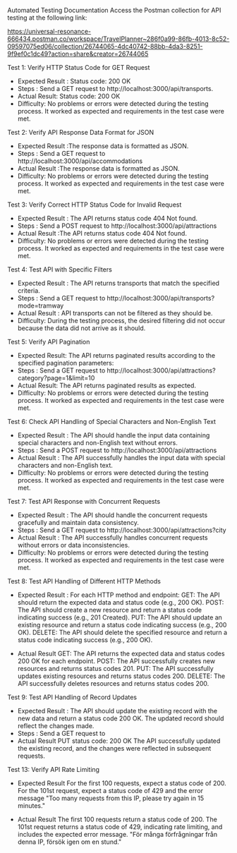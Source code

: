 Automated Testing Documentation
Access the Postman collection for API testing at the following link:

https://universal-resonance-666434.postman.co/workspace/TravelPlanner~286f0a99-86fb-4013-8c52-09597075ed06/collection/26744065-4dc40742-88bb-4da3-8251-9f9ef0c1dc49?action=share&creator=26744065

Test 1: Verify HTTP Status Code for GET Request

* Expected Result : Status code: 200 OK
* Steps : Send a GET request to http://localhost:3000/api/transports.
* Actual Result: Status code: 200 OK
* Difficulty: No problems or errors were detected during the testing process. It worked as expected and requirements in the test case were met.

Test 2: Verify API Response Data Format for JSON

* Expected Result :The response data is formatted as JSON.
* Steps : Send a GET request to http://localhost:3000/api/accommodations
* Actual Result :The response data is formatted as JSON.
* Difficulty: No problems or errors were detected during the testing process. It worked as expected and requirements in the test case were met.

Test 3: Verify Correct HTTP Status Code for Invalid Request

* Expected Result : The API returns status code 404 Not found.
* Steps : Send a POST request to http://localhost:3000/api/attractions
* Actual Result :The API returns status code 404 Not found.
* Difficulty: No problems or errors were detected during the testing process. It worked as expected and requirements in the test case were met.

Test 4: Test API with Specific Filters

* Expected Result : The API returns transports that match the specified criteria.
* Steps : Send a GET request to http://localhost:3000/api/transports?mode=tramway
* Actual Result : API transports can not be filtered as they should be.
* Difficulty: During the testing process, the desired filtering did not occur because the data did not arrive as it should.

Test 5: Verify API Pagination

* Expected Result: The API returns paginated results according to the specified pagination parameters:
* Steps : Send a GET request to http://localhost:3000/api/attractions?category?page=1&limit=10
* Actual Result: The API returns paginated results as expected.
* Difficulty: No problems or errors were detected during the testing process. It worked as expected and requirements in the test case were met.

Test 6: Check API Handling of Special Characters and Non-English Text

* Expected Result : The API should handle the input data containing special characters and non-English text without errors.
* Steps : Send a POST request to http://localhost:3000/api/attractions
* Actual Result : The API successfully handles the input data with special characters and non-English text.
* Difficulty: No problems or errors were detected during the testing process. It worked as expected and requirements in the test case were met.

Test 7: Test API Response with Concurrent Requests

* Expected Result : The API should handle the concurrent requests gracefully and maintain data consistency. 
* Steps : Send a GET request to http://localhost:3000/api/attractions?city
* Actual Result : The API successfully handles concurrent requests without errors or data inconsistencies.
* Difficulty: No problems or errors were detected during the testing process. It worked as expected and requirements in the test case were met.

Test 8: Test API Handling of Different HTTP Methods

* Expected Result : For each HTTP method and endpoint:
GET: The API should return the expected data and status code (e.g., 200 OK).
POST: The API should create a new resource and return a status code indicating success (e.g., 201 Created).
PUT: The API should update an existing resource and return a status code indicating success (e.g., 200 OK).
DELETE: The API should delete the specified resource and return a status code indicating success (e.g., 200 OK).

* Actual Result
GET: The API returns the expected data and status codes 200 OK for each endpoint.
POST: The API successfully creates new resources and returns status codes 201.
PUT: The API successfully updates existing resources and returns status codes 200.
DELETE: The API successfully deletes resources and returns status codes 200.

Test 9: Test API Handling of Record Updates

* Expected Result : The API should update the existing record with the new data and return a status code 200 OK. The updated record should reflect the changes made.
* Steps : Send a GET request to
* Actual Result
PUT status code: 200 OK The API successfully updated the existing record, and the changes were reflected in subsequent requests.

Test 13: Verify API Rate Limiting

* Expected Result
For the first 100 requests, expect a status code of 200.
For the 101st request, expect a status code of 429 and the error message "Too many requests from this IP, please try again in 15 minutes."

* Actual Result
The first 100 requests return a status code of 200.
The 101st request returns a status code of 429, indicating rate limiting, and includes the expected error message.
"För många förfrågningar från denna IP, försök igen om en stund."




